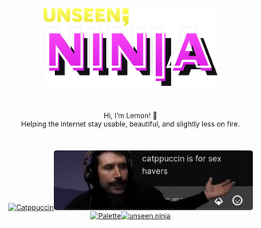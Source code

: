&nbsp;

<h3 align="center">
  <img src="assets/images/header.svg" width="350" alt="unseen;ninja"/>
</h3>

&nbsp;

<p align="center">
  Hi, I’m Lemon! 👋<br>
  Helping the internet stay usable, beautiful, and slightly less on fire.
</p>

&nbsp;

<p align="center">
  <a href="https://github.com/catppuccin/catppuccin"><img src="https://github-readme-stats.vercel.app/api/pin/?username=catppuccin&repo=catppuccin&title_color=FFFFFF&text_color=FAFAFC&icon_color=FAFAFC&bg_color=8819EC&hide_border=true" alt="Catppuccin"></a><a href="https://twitter.com/theprimeagen"><img src="https://raw.githubusercontent.com/unseen-ninja/unseen-ninja/main/assets/images/sexppuccin.png" alt="Catppuccin is for Sex Havers" width="400px" height="120px"></a>
  <a href="https://github.com/unseen-ninja/palette"><img src="https://github-readme-stats.vercel.app/api/pin/?username=unseen-ninja&repo=palette&title_color=FAFAFC&text_color=919199&icon_color=EA33ED&bg_color=191923&hide_border=true" alt="Palette"></a><a href="https://github.com/unseen-ninja/website"><img src="https://github-readme-stats.vercel.app/api/pin/?username=unseen-ninja&repo=website&title_color=FAFAFC&text_color=919199&icon_color=F5F451&bg_color=191923&hide_border=true" alt="unseen.ninja"></a>
</p>

&nbsp;
